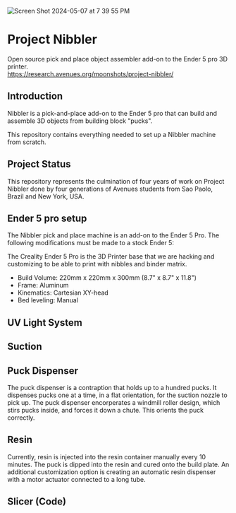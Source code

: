 ![Screen Shot 2024-05-07 at 7 39 55 PM](https://github.com/Project-Nibbler/Project-Nibbler/assets/43685920/a28b5fc4-33dd-41cb-9eb1-91ef7dac5f9e)
# Project Nibbler
Open source pick and place object assembler add-on to the Ender 5 pro 3D printer.  
https://research.avenues.org/moonshots/project-nibbler/
## Introduction 
Nibbler is a pick-and-place add-on to the Ender 5 pro that can build and assemble 3D objects from building block "pucks". 

This repository contains everything needed to set up a Nibbler machine from scratch. 
## Project Status
This repository represents the culmination of four years of work on Project Nibbler done by four generations of Avenues students from Sao Paolo, Brazil and New York, USA.

## Ender 5 pro setup
The Nibbler pick and place machine is an add-on to the Ender 5 Pro. The following modifications must be made to a stock Ender 5: 
 
The Creality Ender 5 Pro is the 3D Printer base that we are hacking and customizing to be able to print with nibbles and binder matrix.
* Build Volume: 220mm x 220mm x 300mm (8.7" x 8.7" x 11.8")
* Frame: Aluminum
* Kinematics: Cartesian XY-head
* Bed leveling: Manual

## UV Light System

## Suction

## Puck Dispenser

The puck dispenser is a contraption that holds up to a hundred pucks. It dispenses pucks one at a time, in a flat orientation, for the suction nozzle to pick up. The puck dispenser encorperates a windmill roller design, which stirs pucks inside, and forces it down a chute. This orients the puck correctly.

## Resin
Currently, resin is injected into the resin container manually every 10 minutes. The puck is dipped into the resin and cured onto the build plate. An additional customization option is creating an automatic resin dispenser with a motor actuator connected to a long tube. 
## Slicer (Code)


